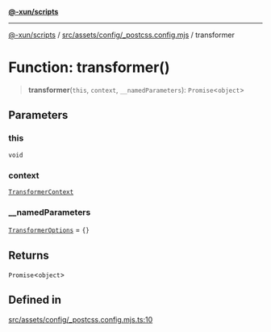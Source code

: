 [**@-xun/scripts**](../../../../../README.md)

***

[@-xun/scripts](../../../../../README.md) / [src/assets/config/\_postcss.config.mjs](../README.md) / transformer

# Function: transformer()

> **transformer**(`this`, `context`, `__namedParameters`): `Promise`\<`object`\>

## Parameters

### this

`void`

### context

[`TransformerContext`](../../../type-aliases/TransformerContext.md)

### \_\_namedParameters

[`TransformerOptions`](../../../type-aliases/TransformerOptions.md) = `{}`

## Returns

`Promise`\<`object`\>

## Defined in

[src/assets/config/\_postcss.config.mjs.ts:10](https://github.com/Xunnamius/xscripts/blob/395ccb9751d5eb5067af3fe099bacae7d9b7a116/src/assets/config/_postcss.config.mjs.ts#L10)
